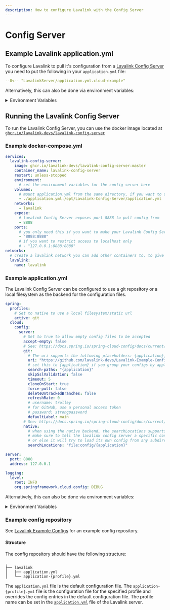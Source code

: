 ```yaml
---
description: How to configure Lavalink with the Config Server
---
```


# Config Server

## Example Lavalink application.yml

To configure Lavalink to pull it's configuration from a [Lavalink Config Server](https://github.com/lavalink-devs/Lavalink-Config-Server) you need to put the following in your `application.yml` file:

```yaml title="application.yml"
--8<-- "LavalinkServer/application.yml.cloud-example"
```

Alternatively, this can also be done via environment variables:

<details markdown="1">
<summary>Environment Variables</summary>

```bash
SPRING_APPLICATION_NAME
SPRING_CLOUD_CONFIG_PROFILE
SPRING_CLOUD_CONFIG_LABEL
SPRING_CLOUD_CONFIG_FAIL_FAST

SPRING_CONFIG_IMPORT
```

</details>

## Running the Lavalink Config Server

To run the Lavalink Config Server, you can use the docker image located at [`ghcr.io/lavalink-devs/lavalink-config-server`](https://github.com/lavalink-devs/Lavalink-Config-Server/pkgs/container/lavalink-config-server)

### Example docker-compose.yml

```yaml
services:
  lavalink-config-server:
    image: ghcr.io/lavalink-devs/lavalink-config-server:master
    container_name: lavalink-config-server
    restart: unless-stopped
    environment:
      # set the environment variables for the config server here
    volumes:
      # mount application.yml from the same directory, if you want to use environment variables remove this line below
      - ./application.yml:/opt/Lavalink-Config-Server/application.yml
    networks:
      - lavalink
    expose:
      # lavalink Config Server exposes port 8888 to pull config from
      - 8888
    ports:
      # you only need this if you want to make your Lavalink Config Server accessible from outside of containers, keep in mind this will expose your lavalink Config Server to the internet
      - "8888:8888"
      # if you want to restrict access to localhost only
      # - "127.0.0.1:8888:8888"
networks:
  # create a lavalink network you can add other containers to, to give them access to Lavalink
  lavalink:
    name: lavalink
```

### Example application.yml

The Lavalink Config Server can be configured to use a git repository or a local filesystem as the backend for the configuration files.

```yaml title="application.yml"
spring:
  profiles:
    # Set to native to use a local filesystem/static url
    active: git
  cloud:
    config:
      server:
        # Set to true to allow empty config files to be accepted
        accept-empty: false
        # See: https://docs.spring.io/spring-cloud-config/docs/current/reference/html/#_git_backend
        git:
          # The uri supports the following placeholders: {application}, {profile} & {label}
          uri: "https://github.com/lavalink-devs/Lavalink-Example-Configs"
          # set this to {application} if you group your configs by application
          search-paths: "{application}"
          skipSslValidation: false
          timeout: 5
          cloneOnStart: true
          force-pull: false
          deleteUntrackedBranches: false
          refreshRate: 0
          # username: trolley
          # for GitHub, use a personal access token
          # password: strongpassword
          defaultLabel: main
        # See: https://docs.spring.io/spring-cloud-config/docs/current/reference/html/#_file_system_backend
        native:
          # when using the native backend, the searchLocations supports the following placeholders: {application}, {profile} & {label}
          # make sure to tell the lavalink config server a specific config location via spring.config.location=application.yml
          # or else it will try to load its own config from any subdirectory your lavalink server configs might be in
          searchLocations: "file:config/{application}"

server:
  port: 8888
  address: 127.0.0.1

logging:
  level:
    root: INFO
    org.springframework.cloud.config: DEBUG
```

Alternatively, this can also be done via environment variables:

<details markdown="1">
<summary>Environment Variables</summary>

```bash
SPRING_PROFILES_ACTIVE

SPRING_CLOUD_CONFIG_SERVER_ACCEPT_EMPTY

SPRING_CLOUD_CONFIG_SERVER_GIT_URI
SPRING_CLOUD_CONFIG_SERVER_GIT_SEARCH_PATHS
SPRING_CLOUD_CONFIG_SERVER_GIT_SKIP_SSL_VALIDATION
SPRING_CLOUD_CONFIG_SERVER_GIT_TIMEOUT
SPRING_CLOUD_CONFIG_SERVER_GIT_CLONE_ON_START
SPRING_CLOUD_CONFIG_SERVER_GIT_FORCE_PULL
SPRING_CLOUD_CONFIG_SERVER_GIT_DELETE_UNTRACKED_BRANCHES
SPRING_CLOUD_CONFIG_SERVER_GIT_REFRESH_RATE
SPRING_CLOUD_CONFIG_SERVER_GIT_USERNAME
SPRING_CLOUD_CONFIG_SERVER_GIT_PASSWORD
SPRING_CLOUD_CONFIG_SERVER_GIT_DEFAULT_LABEL

SPRING_CLOUD_CONFIG_SERVER_NATIVE_SEARCH_LOCATIONS

SERVER_PORT
SERVER_ADDRESS

LOGGING_LEVEL_ROOT
LOGGING_LEVEL_ORG_SPRINGFRAMEWORK_CLOUD_CONFIG
```

</details>

### Example config repository

See [Lavalink Example Configs](https://github.com/lavalink-devs/Lavalink-Example-Configs) for an example config repository.

#### Structure

The config repository should have the following structure:

```text
.
├── lavalink
│   ├── application.yml
│   └── application-{profile}.yml
```

The `application.yml` file is the default configuration file.
The `application-{profile}.yml` file is the configuration file for the specified profile and overrides the config entries in the default configuration file.
The profile name can be set in the [`application.yml`](#example-applicationyml) file of the Lavalink server.
